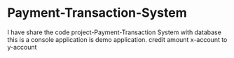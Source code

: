 # Payment-Transaction-System
I have share the code project-Payment-Transaction System with database this is a console application is demo application. credit amount x-account to y-account
